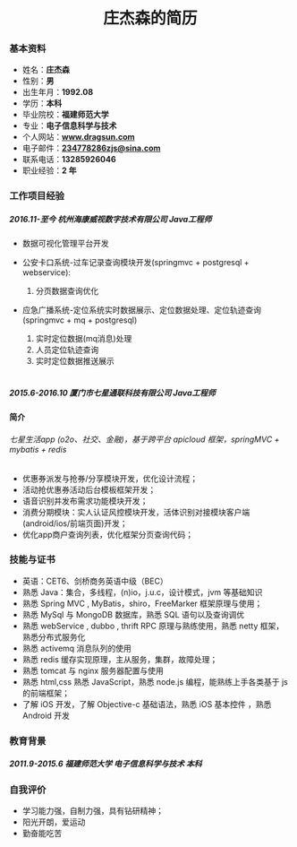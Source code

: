 
# <center> 庄杰森的简历</center >

### 基本资料
* 姓名：**庄杰森**
* 性别：**男**
* 出生年月：**1992.08**
* 学历：**本科**
* 毕业院校：**福建师范大学**
* 专业：**电子信息科学与技术**
* 个人网站：**www.dragsun.com**
* 电子邮件：**234778286zjs@sina.com**
* 联系电话：**13285926046**
* 职业经验：**2 年**

### 工作项目经验
##### 2016.11-至今  杭州海康威视数字技术有限公司  Java工程师
* 数据可视化管理平台开发
* 公安卡口系统-过车记录查询模块开发(springmvc + postgresql + webservice):

    1. 分页数据查询优化
    
* 应急广播系统-定位系统实时数据展示、定位数据处理、定位轨迹查询 (springmvc + mq + postgresql)
    1. 实时定位数据(mq消息)处理
    2. 人员定位轨迹查询
    3. 实时定位数据推送展示
    
     


##### 2015.6-2016.10  厦门市七星通联科技有限公司  Java工程师

**简介**
###### 七星生活app (o2o、社交、金融)，基于跨平台 apicloud 框架，springMVC + mybatis + redis
* 优惠券派发与抢券/分享模块开发，优化设计流程；
* 活动抢优惠券活动后台模板框架开发；
* 语音识别并发布需求功能模块开发；
* 消费分期模块：实人认证风控模块开发，活体识别对接模块客户端(android/ios/前端页面)开发；
* 优化app商户查询列表，优化框架分页查询代码；

### 技能与证书

*  英语：CET6、剑桥商务英语中级（BEC） 
* 	熟悉 Java：集合，多线程，(n)io，j.u.c，设计模式，jvm 等基础知识
* 	熟悉 Spring MVC , MyBatis，shiro，FreeMarker 框架原理与使用；
* 	熟悉 MySql 与 MongoDB 数据库，熟悉 SQL 语句以及查询调优
* 	熟悉 webService , dubbo , thrift RPC 原理与熟练使用，熟悉 netty 框架，熟悉分布式服务化
* 	熟悉 activemq 消息队列的使用
* 	熟悉 redis 缓存实现原理，主从服务，集群，故障处理；
* 	熟悉 tomcat 与 nginx 服务器配置与使用
* 	熟悉 html,css 熟悉 JavaScript，熟悉 node.js 编程，能熟练上手各类基于 js 的前端框架；
* 	了解 iOS 开发，了解 Objective-c 基础语法，熟悉 iOS 基本控件 ，熟悉 Android 开发

### 教育背景
##### 2011.9-2015.6         福建师范大学          电子信息科学与技术         本科
### 自我评价
* 学习能力强，自制力强，具有钻研精神；
*	阳光开朗，爱运动
*	勤奋能吃苦



